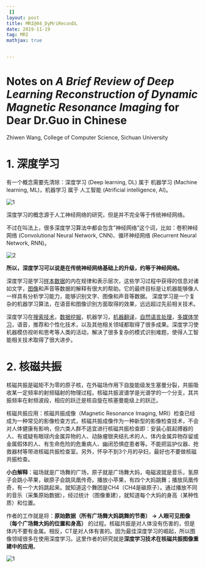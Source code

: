 ```yaml
---
 []
layout: post
title: MRI@04_DyMriReconDL
date: 2019-11-19
tag: MRI
mathjax: true


---
```


# Notes on *A Brief Review of Deep Learning Reconstruction of Dynamic Magnetic  Resonance Imaging* for Dear Dr.Guo in Chinese

Zhiwen Wang, College of Computer Science, Sichuan University

# 1. 深度学习

有一个概念需要先清除：深度学习 (Deep learning, DL) 属于 机器学习 (Machine learning, ML)，机器学习 属于 人工智能 (Atrificial intelligence, AI)。

![1](https://wzwimg-1300620626.cos.ap-chengdu.myqcloud.com/githubimg/clipboard_20191211055815.png)

深度学习的概念源于人工神经网络的研究，但是并不完全等于传统神经网络。

不过在叫法上，很多深度学习算法中都会包含”神经网络”这个词，比如：卷积神经网络 (Convolutional Neural Network, CNN)、循环神经网络 (Recurrent Neural Network, RNN)。

![2](https://gss1.bdstatic.com/-vo3dSag_xI4khGkpoWK1HF6hhy/baike/c0%3Dbaike80%2C5%2C5%2C80%2C26/sign=3f028b75bd096b63951456026d5aec21/b03533fa828ba61e9d9784754234970a304e596a.jpg)

**所以，深度学习可以说是在传统神经网络基础上的升级，约等于神经网络。**

深度学习是学习[样本数据](https://baike.baidu.com/item/样本数据/12726279)的内在规律和表示层次，这些学习过程中获得的信息对诸如文字，[图像](https://baike.baidu.com/item/图像/773234)和声音等数据的解释有很大的帮助。它的最终目标是让机器能够像人一样具有分析学习能力，能够识别文字、图像和声音等数据。 深度学习是一个复杂的机器学习算法，在语音和图像识别方面取得的效果，远远超过先前相关技术。

深度学习在[搜索技术](https://baike.baidu.com/item/搜索技术/1447197)，[数据挖掘](https://baike.baidu.com/item/数据挖掘/216477)，机器学习，[机器翻译](https://baike.baidu.com/item/机器翻译/411793)，[自然语言处理](https://baike.baidu.com/item/自然语言处理/365730)，[多媒体学习](https://baike.baidu.com/item/多媒体学习/10528812)，语音，推荐和个性化技术，以及其他相关领域都取得了很多成果。深度学习使机器模仿视听和思考等人类的活动，解决了很多复杂的模式识别难题，使得人工智能相关技术取得了很大进步。

# 2. 核磁共振

核磁共振是磁矩不为零的原子核，在外磁场作用下自旋能级发生塞曼分裂，共振吸收某一定频率的射频辐射的物理过程。核磁共振波谱学是光谱学的一个分支，其共振频率在射频波段，相应的跃迁是核自旋在核塞曼能级上的跃迁。

核磁共振应用：核磁共振成像（Magnetic Resonance Imaging, MRI）检查已经成为一种常见的影像检查方式，核磁共振成像作为一种新型的影像检查技术，不会对人体健康有影响，但六类人群不适宜进行核磁共振检查即：安装心脏起搏器的人、有或疑有眼球内金属异物的人、动脉瘤银夹结扎术的人、体内金属异物存留或金属假体的人、有生命危险的危重病人、幽闭恐惧症患者等。不能把监护仪器、抢救器材等带进核磁共振检查室。另外，怀孕不到3个月的孕妇，最好也不要做核磁共振检查。

**小白解释**：磁场就是广场舞的广场，原子就是广场舞大妈，电磁波就是音乐，氢原子会跳小苹果，碳原子会跳凤凰传奇。播放小苹果，有四个大妈跳舞；播放凤凰传奇，有一个大妈跳起来。就知道这个舞团是CH4（CH4是碳原子）。通过播放不同的音乐（采集原始数据），经过统计（图像重建），就知道每个大妈的身高（某种性质）和位置。

作者的工作就是将：**原始数据（所有广场舞大妈跳舞的节奏） → 人眼可见图像（每个广场舞大妈的位置和身高）** 的过程。核磁共振是对人体没有伤害的，但是体内不要有金属。相反，CT是对人体有害的。因为最佳深度学习的崛起，所以图像领域很多在使用深度学习。这里作者的研究就是**深度学习技术在核磁共振图像重建中的应用**。

![1](https://wzwimg-1300620626.cos.ap-chengdu.myqcloud.com/githubimg/clipboard_20191211103444.png)